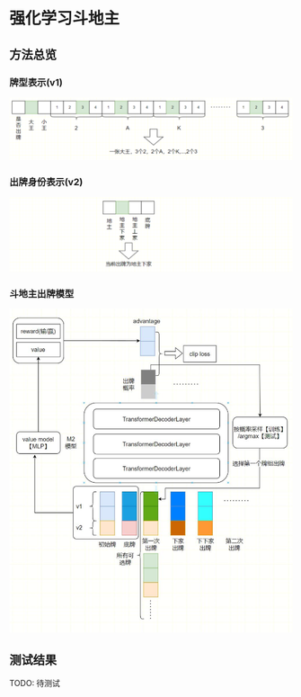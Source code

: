 # 强化学习斗地主

## 方法总览

### 牌型表示(v1)

![image-20250713020528965](images/image-v1.png)

### 出牌身份表示(v2)

![image-20250713020604702](images/image-v2.png)

### 斗地主出牌模型

![image-20250713021030769](images/image-m2.png)

## 测试结果

TODO: 待测试
